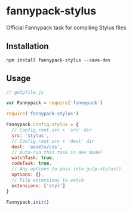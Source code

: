 # fannypack-stylus
Official Fannypack task for compiling Stylus files

## Installation
`npm install fannypack-stylus --save-dev`

## Usage
```javascript
// gulpfile.js

var Fannypack = require('fannypack')

require('fannypack-stylus')

Fannypack.Config.stylus = {
  // Config.root.src + 'src' dir
  src: 'stylus',
  // Config.root.src + 'dest' dir
  dest: 'assets/css',
  // Auto-run this task in dev mode?
  watchTask: true,
  codeTask: true,
  // Any options to pass into gulp-stylus()
  options: {},
  // File extensions to watch
  extensions: ['styl']
}

Fannypack.init()
```
